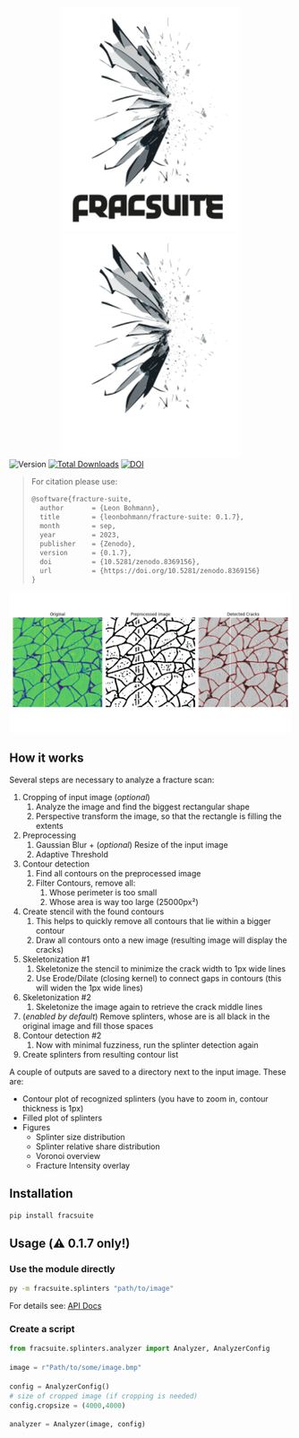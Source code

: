 <div align="center">
   <img src=".content/logo_light.svg#gh-light-mode-only" height="400">
   <img src=".content/logo_dark.svg#gh-dark-mode-only" height="400">
</div>

<div align="center>
   <p>
   This package helps identifying splinters on broken glass plys.

   It performs several operations on the input image to enhance the visibility of scanned cracks and analyzes contours in the image. Filtering then helps to remove unwanted artifacts like dust speckles or glue residue. The remaining contours are then used to calculate the size (in px) as well as the round- and rough-ness of the splinter.
   </p>
</div>

[![Version](https://badgen.net/pypi/v/fracsuite?label=Version&icon=pypi)](https://pepy.tech/project/fracsuite)
[![Total Downloads](https://static.pepy.tech/badge/fracsuite)](https://pepy.tech/project/fracsuite)
[![DOI](https://zenodo.org/badge/675402888.svg)](https://zenodo.org/badge/latestdoi/675402888)

> For citation please use:
> ```
> @software{fracture-suite,
>   author       = {Leon Bohmann},
>   title        = {leonbohmann/fracture-suite: 0.1.7},
>   month        = sep,
>   year         = 2023,
>   publisher    = {Zenodo},
>   version      = {0.1.7},
>   doi          = {10.5281/zenodo.8369156},
>   url          = {https://doi.org/10.5281/zenodo.8369156}
> }
> ```


![Backend plot of analyzer, displaying original and preprocessed image and detected cracks](.content/backend.png)

## How it works

Several steps are necessary to analyze a fracture scan:
1. Cropping of input image (_optional_)
   1. Analyze the image and find the biggest rectangular shape
   2. Perspective transform the image, so that the rectangle is filling the extents
2. Preprocessing
   1. Gaussian Blur + (_optional_) Resize of the input image
   2. Adaptive Threshold
3. Contour detection
   1. Find all contours on the preprocessed image
   2. Filter Contours, remove all:
      1. Whose perimeter is too small
      2. Whose area is way too large (25000px²)
4. Create stencil with the found contours
   1. This helps to quickly remove all contours that lie within a bigger contour
   2. Draw all contours onto a new image (resulting image will display the cracks)
5. Skeletonization #1
   1. Skeletonize the stencil to minimize the crack width to 1px wide lines
   2. Use Erode/Dilate (closing kernel) to connect gaps in contours (this will widen the 1px wide lines)
6. Skeletonization #2
   1. Skeletonize the image again to retrieve the crack middle lines
7. (_enabled by default_) Remove splinters, whose are is all black in the original image and fill those spaces
8. Contour detection #2
   1. Now with minimal fuzziness, run the splinter detection again
9. Create splinters from resulting contour list

A couple of outputs are saved to a directory next to the input image. These are:

- Contour plot of recognized splinters (you have to zoom in, contour thickness is 1px)
- Filled plot of splinters
- Figures
  - Splinter size distribution
  - Splinter relative share distribution
  - Voronoi overview
  - Fracture Intensity overlay

## Installation

```bat
pip install fracsuite
```

## Usage (:warning: 0.1.7 only!)
<!--
### Settings

```bat
py -m fracsuite config "key" "value"
```

Use `base_path` to specify a base folder for specimens. After that, you can use a specimen ID as a path for other modules. There are a lot of other configs, you can list them using the `list` subcommand. -->

### Use the module directly

```bat
py -m fracsuite.splinters "path/to/image"
```

For details see: [API Docs](fracsuite.md)

### Create a script

```python
from fracsuite.splinters.analyzer import Analyzer, AnalyzerConfig

image = r"Path/to/some/image.bmp"

config = AnalyzerConfig()
# size of cropped image (if cropping is needed)
config.cropsize = (4000,4000)

analyzer = Analyzer(image, config)
```
